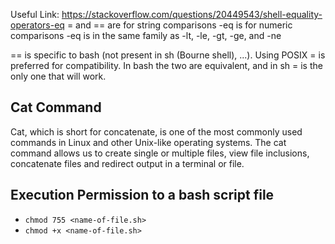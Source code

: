 

Useful Link: https://stackoverflow.com/questions/20449543/shell-equality-operators-eq
= and == are for string comparisons
-eq is for numeric comparisons
-eq is in the same family as -lt, -le, -gt, -ge, and -ne

== is specific to bash (not present in sh (Bourne shell), ...). Using POSIX = is preferred for compatibility. In bash the two are equivalent, and in sh = is the only one that will work.


## Cat Command
Cat, which is short for concatenate, is one of the most commonly used commands in Linux and other Unix-like operating systems. The cat command allows us to create single or multiple files, view file inclusions, concatenate files and redirect output in a terminal or file.

## Execution Permission to a bash script file
- `chmod 755 <name-of-file.sh>`
- `chmod +x <name-of-file.sh>`